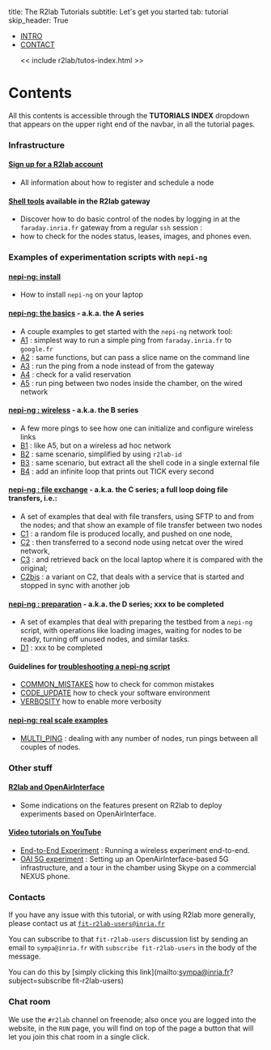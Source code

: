 title: The R2lab Tutorials
subtitle: Let's get you started
tab: tutorial
skip_header: True

<script src="https://cdnjs.cloudflare.com/ajax/libs/jsdiff/3.2.0/diff.min.js"></script>
<script src="/assets/r2lab/open-tab.js"></script>
<script src="/assets/r2lab/r2lab-diff.js"></script>
<style>@import url("/assets/r2lab/r2lab-diff.css")</style>


<ul class="nav nav-tabs">
  <li class="active"> <a href="#INTRO">INTRO</a> </li>
  <li> <a href="#CONTACT">CONTACT</a> </li>

  << include r2lab/tutos-index.html >>
</ul>

<div id="contents" class="tab-content" markdown="1">

<!------------ INTRO ------------>
<div id="INTRO" class="tab-pane fade in active" markdown="1">

# Contents

All this contents is accessible through the **TUTORIALS INDEX**
dropdown that appears on the upper right end of the navbar, in all the
tutorial pages.

### Infrastructure

#### [Sign up for a R2lab account](tuto-100-registration.md)

*  All information about how to register and schedule a node

#### [Shell tools](tuto-200-shell-tools.md) available in the R2lab gateway

*  Discover how to do basic control of the nodes by logging in at the
  `faraday.inria.fr` gateway from a regular `ssh` session :
* how to check for the nodes status, leases, images, and phones even.

### Examples of experimentation scripts with `nepi-ng`

#### [nepi-ng: install](tuto-300-nepi-ng-install.md)

* How to install `nepi-ng` on your laptop

#### [nepi-ng: the basics](tuto-400-A-ping.md) - a.k.a. the **A** series

* A couple examples to get started with the `nepi-ng` network tool:
* [A1](tuto-400-A-ping.md#A1) : simplest way to run a simple ping from `faraday.inria.fr` to `google.fr`
* [A2](tuto-400-A-ping.md#A2) : same functions, but can pass a slice name on the command line
* [A3](tuto-400-A-ping.md#A3) : run the ping from a node instead of from the gateway
* [A4](tuto-400-A-ping.md#A4) : check for a valid reservation
* [A5](tuto-400-A-ping.md#A5) : run ping between two nodes inside the chamber, on the wired network

#### [nepi-ng : wireless](tuto-500-B-wireless.md) - a.k.a. the **B** series

*  A few more pings to see how one can initialize and configure wireless links
* [B1](tuto-500-B-wireless.md#B1) : like A5, but on a wireless ad hoc network
* [B2](tuto-500-B-wireless.md#B2) : same scenario, simplified by using `r2lab-id`
* [B3](tuto-500-B-wireless.md#B3) : same scenario, but extract all the shell code in a single external file
* [B4](tuto-500-B-wireless.md#B4) : add an infinite loop that prints out TICK every second

#### [nepi-ng : file exchange](tuto-600-C-files.md) - a.k.a. the **C** series; a full loop doing file transfers, i.e.:

* A set of examples that deal with file transfers, using SFTP to and from the nodes; and that show an example of file transfer between two nodes
* [C1](tuto-600-C-files.md#C1) : a random file is produced locally, and pushed on one node,
* [C2](tuto-600-C-files.md#C2) : then transferred to a second node using netcat over the wired network,
* [C3](tuto-600-C-files.md#C3) : and retrieved back on the local laptop where it is compared with the original;
* [C2bis](tuto-600-C-files.md#C3bis) : a variant on C2, that deals with a service that is started and stopped in sync with another job


#### [nepi-ng : preparation](tuto-650-D-preparation.md) - a.k.a. the **D** series; xxx to be completed

* A set of examples that deal with preparing the testbed from a `nepi-ng` script, with operations like loading images, waiting for nodes to be ready, turning off unused nodes, and similar tasks.
* [D1](tuto-650-D-preparation.md#D1) : xxx to be completed


#### Guidelines for [troubleshooting a nepi-ng script](tuto-700-troubleshooting.md)

* [COMMON_MISTAKES](tuto-700-troubleshooting.md#COMMON_MISTAKES) how to check for common mistakes
* [CODE_UPDATE](tuto-700-troubleshooting.md#CODE_UPDATE) how to check your software environment
* [VERBOSITY](tuto-700-troubleshooting.md#VERBOSITY) how to enable more verbosity

#### [nepi-ng: real scale examples](tuto-750-real-scale.md)

* [MULTI_PING](tuto-750-real-scale.md#MULTI_PING) : dealing with any
  number of nodes, run pings between all couples of nodes.

### Other stuff

#### [R2lab and OpenAirInterface](tuto-800-oai.md)

* Some indications on the features present on R2lab to deploy experiments based on OpenAirInterface.

#### [Video tutorials on YouTube](tuto-900-youtube.md)

  * [End-to-End Experiment](tuto-900-youtube.md#AOA) : Running a wireless
    experiment end-to-end.
  * [OAI 5G experiment](tuto-900-youtube.md#OAI) : Setting up an
    OpenAirInterface-based 5G infrastructure, and a tour in the
    chamber using Skype on a commercial NEXUS phone.

</div>

<!------------ CONTACT ------------>
<div id="CONTACT" class="tab-pane fade" markdown="1">

### Contacts

If you have any issue with this tutorial, or with using R2lab more
generally, please contact us at
[`fit-r2lab-users@inria.fr`](mailto:fit-r2lab-users@inria.fr)

You can subscribe to that `fit-r2lab-users` discussion list by sending
an email to `sympa@inria.fr` with `subscribe fit-r2lab-users` in the
body of the message.

You can do this by
[simply clicking this link](mailto:sympa@inria.fr?subject=subscribe fit-r2lab-users)


### Chat room

We use the `#r2lab` channel on freenode; also once you are logged into
the website, in the `RUN` page, you will find on top of the page a
button that will let you join this chat room in a single click.

</div>

</div> <!-- end div contents -->
